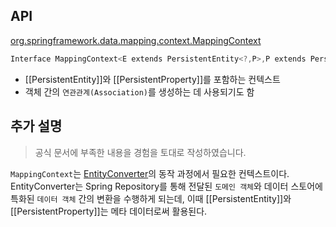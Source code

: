 ## API

[org.springframework.data.mapping.context.MappingContext](https://docs.spring.io/spring-data/commons/docs/current/api/org/springframework/data/mapping/context/MappingContext.html)

```java
Interface MappingContext<E extends PersistentEntity<?,P>,P extends PersistentProperty<P>>
```

- [[PersistentEntity]]와 [[PersistentProperty]]를 포함하는 컨텍스트
- 객체 간의 `연관관계(Association)`를 생성하는 데 사용되기도 함

## 추가 설명

> 공식 문서에 부족한 내용을 경험을 토대로 작성하였습니다.

`MappingContext`는 [EntityConverter](https://docs.spring.io/spring-data/commons/docs/current/api/org/springframework/data/convert/EntityConverter.html)의 동작 과정에서 필요한 컨텍스트이다. EntityConverter는 Spring Repository를 통해 전달된 `도메인 객체`와 데이터 스토어에 특화된 `데이터 객체` 간의 변환을 수행하게 되는데, 이때 [[PersistentEntity]]와 [[PersistentProperty]]는 메타 데이터로써 활용된다.
